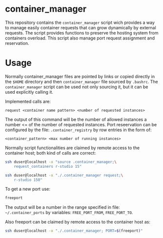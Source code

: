 # container_manager
This repository contains the `container_manager` script wich provides a way to manage easily container requests that can grow dynamically by external requests. The script provides functions to preserve the hosting system from containers overload. This script also manage port request assignment and reservation.

# Usage
Normally container_manager files are pointed by links or copied directly in the `$HOME` directory and then `container_manager` file sourced by `.bashrc`. 
The `container_manager` script  can be used not only sourcing it, but it can be used explicitly calling it.

Implemented calls are:

`request <container name pattern> <number of requested instances>`

The output of this command will be the number of allowed instances a number <= of the number of requested instances. Port reseervation can be configured by the file: `.container_registry` by row entries in the form of:

`<container_pattern> <max number of running instances>`

Normally script functionalities are claimed by remote access to the container host; both kind of calls are correct:

```bash
ssh duser@localhost -x "source .container_manager;\
    request_containers r-studio 15"
```

```bash
ssh duser@localhost -x "./.container_manager request;\
    r-studio 150"
``` 

To get a new port use:

```bash 
freeport
``` 

The output will be a number in the range specified in file: `~/.container_ports` by variables: `FREE_PORT_FROM`, `FREE_PORT_TO`.

Also freeport can be claimed by remote access to the container host as:

```bash
ssh duser@localhost -x "./.container_manager; PORT=$(freeport)"  
``` 

